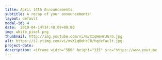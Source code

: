```yaml
---
title: April 14th Announcements
subtitle: A recap of your announcements!
layout: default
modal-id: 4 
date:  2019-04-14T14:48:09+00:00
img: white_pixel.png
thumbnail: http://img.youtube.com/vi/mvX1qHeHrJ8/0.jpg
alt: https://i2.ytimg.com/vi/mvX1qHeHrJ8/hqdefault.jpg
project-date: 
description: <iframe width="560" height="315" src="https://www.youtube.com/embed/mvX1qHeHrJ8" frameborder="0" allowfullscreen></iframe> 
---
```

